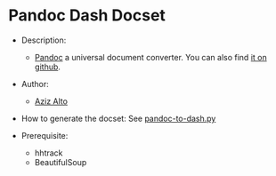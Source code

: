 Pandoc Dash Docset
=======================

- Description:
    - [Pandoc](http://pandoc.org/) a universal document converter. You can also find [it on github](https://github.com/jgm/pandoc).

- Author:
    - [Aziz Alto](https://github.com/iamaziz)

- How to generate the docset:
	See [pandoc-to-dash.py](https://gist.github.com/iamaziz/a9632572c7e992ede22b)

- Prerequisite:
	- hhtrack
	- BeautifulSoup